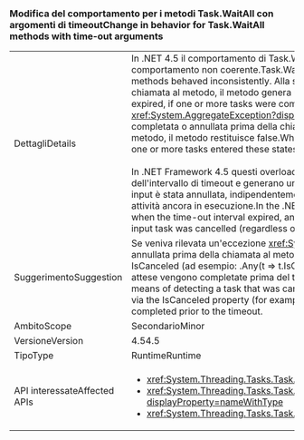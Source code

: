 ### <a name="change-in-behavior-for-taskwaitall-methods-with-time-out-arguments"></a><span data-ttu-id="ab73b-101">Modifica del comportamento per i metodi Task.WaitAll con argomenti di timeout</span><span class="sxs-lookup"><span data-stu-id="ab73b-101">Change in behavior for Task.WaitAll methods with time-out arguments</span></span>

|   |   |
|---|---|
|<span data-ttu-id="ab73b-102">Dettagli</span><span class="sxs-lookup"><span data-stu-id="ab73b-102">Details</span></span>|<span data-ttu-id="ab73b-103">In .NET 4.5 il comportamento di Task.WaitAll è stato reso più coerente. In .NET Framework 4 questi metodi hanno un comportamento non coerente.</span><span class="sxs-lookup"><span data-stu-id="ab73b-103">Task.WaitAll behavior was made more consistent in .NET 4.5.In the .NET Framework 4, these methods behaved inconsistently.</span></span> <span data-ttu-id="ab73b-104">Alla scadenza del timeout, se una o più attività sono state completate o annullate prima della chiamata al metodo, il metodo genera un'eccezione <xref:System.AggregateException?displayProperty=name>.</span><span class="sxs-lookup"><span data-stu-id="ab73b-104">When the time-out expired, if one or more tasks were completed or canceled before the method call, the method threw an <xref:System.AggregateException?displayProperty=name> exception.</span></span> <span data-ttu-id="ab73b-105">Alla scadenza del timeout, se nessuna attività è stata completata o annullata prima della chiamata al metodo, ma una o più attività sono entrate in questi stati dopo la chiamata al metodo, il metodo restituisce false.</span><span class="sxs-lookup"><span data-stu-id="ab73b-105">When the time-out expired, if no tasks were completed or canceled before the method call, but one or more tasks entered these states after the method call, the method returned false.</span></span><br/><br/><span data-ttu-id="ab73b-106">In .NET Framework 4.5 questi overload del metodo ora restituiscono false in presenza di attività ancora in esecuzione allo scadere dell'intervallo di timeout e generano un'eccezione <xref:System.AggregateException?displayProperty=name> solo se un'attività di input è stata annullata, indipendentemente dal fatto che sia stata annullata prima o dopo la chiamata del metodo, e non ci sono altre attività ancora in esecuzione.</span><span class="sxs-lookup"><span data-stu-id="ab73b-106">In the .NET Framework 4.5, these method overloads now return false if any tasks are still running when the time-out interval expired, and they throw an <xref:System.AggregateException?displayProperty=name> exception only if an input task was cancelled (regardless of whether it was before or after the method call) and no other tasks are still running.</span></span>|
|<span data-ttu-id="ab73b-107">Suggerimento</span><span class="sxs-lookup"><span data-stu-id="ab73b-107">Suggestion</span></span>|<span data-ttu-id="ab73b-108">Se veniva rilevata un'eccezione <xref:System.AggregateException?displayProperty=name> come mezzo per rilevare un'attività annullata prima della chiamata al metodo WaitAll, il codice deve invece eseguire lo stesso rilevamento tramite la proprietà IsCanceled (ad esempio: .Any(t =&gt; t.IsCanceled)) in quanto .NET 4.6 genererà un'eccezione in questo caso solo se tutte le attività attese vengono completate prima del timeout.</span><span class="sxs-lookup"><span data-stu-id="ab73b-108">If an <xref:System.AggregateException?displayProperty=name> was being caught as a means of detecting a task that was cancelled prior to the WaitAll call being invoked, that code should instead do the same detection via the IsCanceled property (for example: .Any(t =&gt; t.IsCanceled)) since .NET 4.6 will only throw in that case if all awaited tasks are completed prior to the timeout.</span></span>|
|<span data-ttu-id="ab73b-109">Ambito</span><span class="sxs-lookup"><span data-stu-id="ab73b-109">Scope</span></span>|<span data-ttu-id="ab73b-110">Secondario</span><span class="sxs-lookup"><span data-stu-id="ab73b-110">Minor</span></span>|
|<span data-ttu-id="ab73b-111">Versione</span><span class="sxs-lookup"><span data-stu-id="ab73b-111">Version</span></span>|<span data-ttu-id="ab73b-112">4.5</span><span class="sxs-lookup"><span data-stu-id="ab73b-112">4.5</span></span>|
|<span data-ttu-id="ab73b-113">Tipo</span><span class="sxs-lookup"><span data-stu-id="ab73b-113">Type</span></span>|<span data-ttu-id="ab73b-114">Runtime</span><span class="sxs-lookup"><span data-stu-id="ab73b-114">Runtime</span></span>|
|<span data-ttu-id="ab73b-115">API interessate</span><span class="sxs-lookup"><span data-stu-id="ab73b-115">Affected APIs</span></span>|<ul><li><xref:System.Threading.Tasks.Task.WaitAll(System.Threading.Tasks.Task[],System.Int32)?displayProperty=nameWithType></li><li><xref:System.Threading.Tasks.Task.WaitAll(System.Threading.Tasks.Task[],System.Int32,System.Threading.CancellationToken)?displayProperty=nameWithType></li><li><xref:System.Threading.Tasks.Task.WaitAll(System.Threading.Tasks.Task[],System.TimeSpan)?displayProperty=nameWithType></li></ul>|


